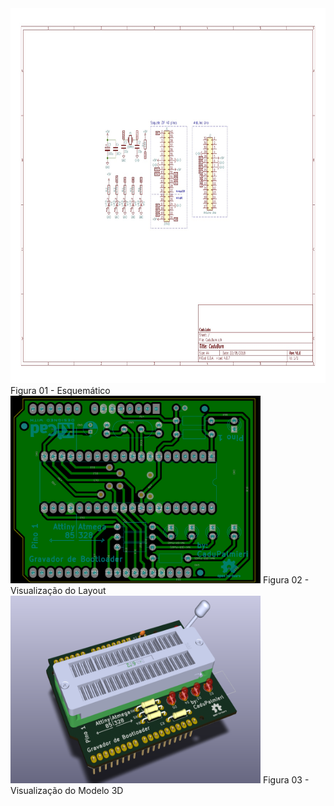 
<img alt="Esquematico" src="./esquema1.jpg"  width="900" height="600">
Figura 01 - Esquemático

<img alt="Layout" src="./layout1.png"  width="400" height="300">
Figura 02 - Visualização do Layout

<img alt="Modelo 3D" src="./3d.png"  width="400" height="300">
Figura 03 - Visualização do Modelo 3D
